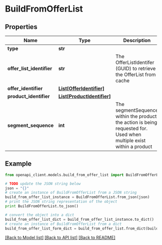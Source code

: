 # BuildFromOfferList


## Properties
Name | Type | Description | Notes
------------ | ------------- | ------------- | -------------
**type** | **str** |  | [optional] 
**offer_list_identifier** | **str** | The OfferListIdentifer (GUID) to retrieve the OfferList from cache | 
**offer_identifier** | [**List[OfferIdentifier]**](OfferIdentifier.md) |  | 
**product_identifier** | [**List[ProductIdentifier]**](ProductIdentifier.md) |  | [optional] 
**segment_sequence** | **int** | The segmentSequence within the product the action is being requested for. Used when multiple exist within a product | [optional] 

## Example

```python
from openapi_client.models.build_from_offer_list import BuildFromOfferList

# TODO update the JSON string below
json = "{}"
# create an instance of BuildFromOfferList from a JSON string
build_from_offer_list_instance = BuildFromOfferList.from_json(json)
# print the JSON string representation of the object
print BuildFromOfferList.to_json()

# convert the object into a dict
build_from_offer_list_dict = build_from_offer_list_instance.to_dict()
# create an instance of BuildFromOfferList from a dict
build_from_offer_list_form_dict = build_from_offer_list.from_dict(build_from_offer_list_dict)
```
[[Back to Model list]](../README.md#documentation-for-models) [[Back to API list]](../README.md#documentation-for-api-endpoints) [[Back to README]](../README.md)


